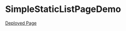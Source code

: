 # SimpleStaticListPageDemo

[Deployed Page](https://mwmckenzie.github.io/SimpleStaticListPageDemo/)
